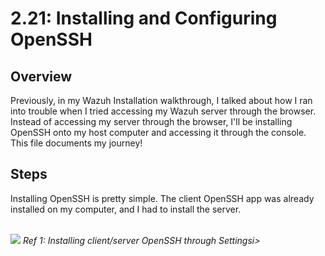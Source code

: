 # 2.21: Installing and Configuring OpenSSH
## Overview
Previously, in my Wazuh Installation walkthrough, I talked about how I ran into trouble when I tried accessing my Wazuh server through the browser. Instead of accessing my server
through the browser, I'll be installing OpenSSH onto my host computer and accessing it through the console. This file documents my journey! 

## Steps
Installing OpenSSH is pretty simple. The client OpenSSH app was already installed on my computer, and I had to install the server.

<br>
<img src="https://i.imgur.com/i8bHD8l.png">
<i>Ref 1: Installing client/server OpenSSH through Settingsi>
<br><br>

